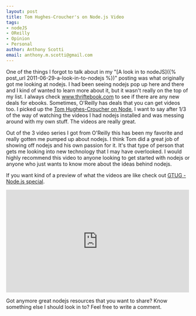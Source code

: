 ```yaml
--- 
layout: post
title: Tom Hughes-Croucher's on Node.js Video
tags: 
- nodeJS
- OReilly
- Opinion
- Personal
author: Anthony Scotti
email: anthony.m.scotti@gmail.com
---
```

One of the things I forgot to talk about in my "[A look in to nodeJS]({% post_url 2011-06-29-a-look-in-to-nodejs %})" posting was what originally got me looking at nodejs. I had been seeing nodejs pop up here and there and I kind of wanted to learn more about it, but it wasn't really on the top of my list. I always check www.thriftebook.com to see if there are any new deals for ebooks. Sometimes, O'Reilly has deals that you can get videos too. I picked up the [Tom Hughes-Croucher on Node](http://oreilly.com/catalog/0636920017080), I want to say after 1/3 of the way of watching the videos I had nodejs installed and was messing around with my own stuff. The videos are really great.

Out of the 3 video series I got from O'Reilly this has been my favorite and really gotten me pumped up about nodejs. I think Tom did a great job of showing off nodejs and his own passion for it. It's that type of person that gets me looking into new technology that I may have overlooked. I would highly recommend this video to anyone looking to get started with nodejs or anyone who just wants to know more about the ideas behind nodejs.

If you want kind of a preview of what the videos are like check out [GTUG - Node.js special](http://vimeo.com/25069201).

<iframe src="http://player.vimeo.com/video/25069201" width="500" height="281" frameborder="0">
</iframe>

Got anymore great nodejs resources that you want to share? Know something else I should look in to? Feel free to write a comment.